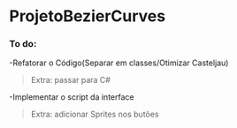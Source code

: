 # ProjetoBezierCurves

### To do: <br/>

  -Refatorar o Código(Separar em classes/Otimizar Casteljau) 
  > Extra: passar para C# <br/>

  -Implementar o script da interface
  > Extra: adicionar Sprites nos butões <br/>
  

